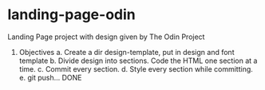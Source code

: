 # landing-page-odin
Landing Page project with design given by The Odin Project


1. Objectives
 a. Create a dir design-template, put in design and font template
 b. Divide design into sections. Code the HTML one section at a time.
 c. Commit every section.
 d. Style every section while committing.
 e. git push... DONE